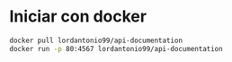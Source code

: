 # Iniciar con docker
```bash
docker pull lordantonio99/api-documentation
docker run -p 80:4567 lordantonio99/api-documentation
```